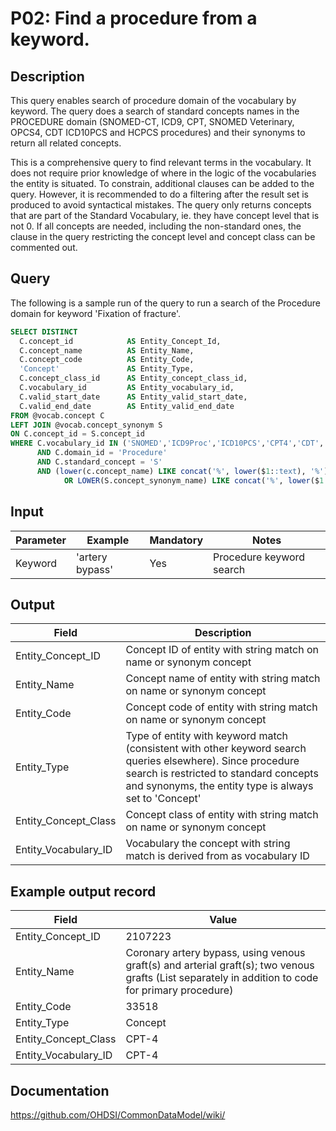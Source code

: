 <!---
Group:procedure
Name:P02 Find a procedure from a keyword.
Author:Patrick Ryan
CDM Version: 5.3
-->

# P02: Find a procedure from a keyword.

## Description
This query enables search of procedure domain of the vocabulary by keyword.
The query does a search of standard concepts names in the PROCEDURE domain (SNOMED-CT, ICD9, CPT, SNOMED Veterinary, OPCS4,
CDT ICD10PCS and HCPCS procedures) and their synonyms to return all related concepts.

This is a comprehensive query to find relevant terms in the vocabulary.
It does not require prior knowledge of where in the logic of the vocabularies the entity is situated.
To constrain, additional clauses can be added to the query. However, it is recommended to do a filtering after the result
set is produced to avoid syntactical mistakes.
The query only returns concepts that are part of the Standard Vocabulary, ie. they have concept level that is not 0.
If all concepts are needed, including the non-standard ones, the clause in the query restricting the concept level and
concept class can be commented out.

## Query

The following is a sample run of the query to run a search of the Procedure domain for keyword 'Fixation of fracture'.

```sql
SELECT DISTINCT
  C.concept_id            AS Entity_Concept_Id,
  C.concept_name          AS Entity_Name,
  C.concept_code          AS Entity_Code,
  'Concept'               AS Entity_Type,
  C.concept_class_id      AS Entity_concept_class_id,
  C.vocabulary_id         AS Entity_vocabulary_id,
  C.valid_start_date      AS Entity_valid_start_date,
  C.valid_end_date        AS Entity_valid_end_date
FROM @vocab.concept C
LEFT JOIN @vocab.concept_synonym S
ON C.concept_id = S.concept_id
WHERE C.vocabulary_id IN ('SNOMED','ICD9Proc','ICD10PCS','CPT4','CDT','HCPCS','SNOMED Veterinary','OPCS4')
      AND C.domain_id = 'Procedure'
      AND C.standard_concept = 'S'
      AND (lower(c.concept_name) LIKE concat('%', lower($1::text), '%')
            OR LOWER(S.concept_synonym_name) LIKE concat('%', lower($1::text), '%'));
```

## Input

| Parameter |  Example |  Mandatory |  Notes |
| --- | --- | --- | --- |
|  Keyword |  'artery bypass' |  Yes | Procedure keyword search |

## Output

|  Field |  Description |
| --- | --- |
|  Entity_Concept_ID |  Concept ID of entity with string match on name or synonym concept |
|  Entity_Name |  Concept name of entity with string match on name or synonym concept |
|  Entity_Code |  Concept code of entity with string match on name or synonym concept |
|  Entity_Type |  Type of entity with keyword match (consistent with other keyword search queries elsewhere). Since procedure search is restricted to standard concepts and synonyms, the entity type is always set to 'Concept' |
|  Entity_Concept_Class |  Concept class of entity with string match on name or synonym concept |
|  Entity_Vocabulary_ID |  Vocabulary the concept with string match is derived from as vocabulary ID |

## Example output record

| Field |  Value |
| --- | --- |
|  Entity_Concept_ID |  2107223 |
|  Entity_Name |  Coronary artery bypass, using venous graft(s) and arterial graft(s); two venous grafts (List separately in addition to code for primary procedure) |
|  Entity_Code |  33518 |
|  Entity_Type |  Concept |
|  Entity_Concept_Class |  CPT-4 |
|  Entity_Vocabulary_ID |  CPT-4 |

## Documentation
https://github.com/OHDSI/CommonDataModel/wiki/
